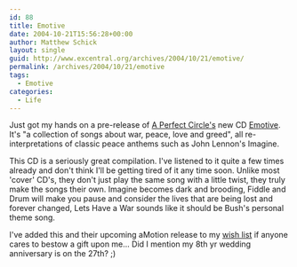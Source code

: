 ```yaml
---
id: 88
title: Emotive
date: 2004-10-21T15:56:28+00:00
author: Matthew Schick
layout: single
guid: http://www.excentral.org/archives/2004/10/21/emotive/
permalink: /archives/2004/10/21/emotive
tags:
  - Emotive
categories:
  - Life
---
```

Just got my hands on a pre-release of <a href="http://aperfectcircle.com/">A Perfect Circle's</a> new CD <a href="http://www.billboard.com/bb/daily/article_display.jsp?vnu_content_id=1000626795">Emotive</a>.  It's "a collection of songs about war, peace, love and greed", all re-interpretations of classic peace anthems such as John Lennon's Imagine.

This CD is a seriously great compilation.  I've listened to it quite a few times already and don't think I'll be getting tired of it any time soon.  Unlike most 'cover' CD's, they don't just play the same song with a little twist, they truly make the songs their own.  Imagine becomes dark and brooding, Fiddle and Drum will make you pause and consider the lives that are being lost and forever changed, Lets Have a War sounds like it should be Bush's personal theme song.

I've added this and their upcoming aMotion release to my <a href="http://www.amazon.com/gp/registry/registry.html/ref=wlem-si-html_viewall/104-9456594-0556768?id=39WABU4TK1G1K">wish list</a> if anyone cares to bestow a gift upon me...  Did I mention my 8th yr wedding anniversary is on the 27th? ;)